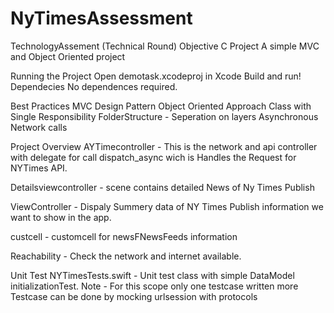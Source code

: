 # NyTimesAssessment
TechnologyAssement (Technical Round)
Objective C Project
A simple MVC and Object Oriented project

Running the Project
Open demotask.xcodeproj in Xcode
Build and run!
Dependecies
No dependences required.

Best Practices
MVC Design Pattern
Object Oriented Approach 
Class with Single Responsibility
FolderStructure - Seperation on layers
Asynchronous Network calls

Project Overview
AYTimecontroller - This is the network and api controller with delegate for call dispatch_async wich is Handles the Request for NYTimes API.

Detailsviewcontroller - scene contains detailed News of Ny Times Publish

ViewController - Dispaly Summery data of NY Times Publish information we want to show in the app.

custcell - customcell for newsFNewsFeeds information

Reachability - Check the network and internet available.

Unit Test
NYTimesTests.swift - Unit test class with simple DataModel initializationTest. Note - For this scope only one testcase written more Testcase can be done by mocking urlsession with protocols
